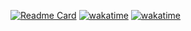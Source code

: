 [![Readme Card](https://github-readme-stats.vercel.app/api/pin/?username=renatodellosso&repo=rmud2&theme=rose-pine)](https://github.com/anuraghazra/github-readme-stats)
[![wakatime](https://wakatime.com/badge/github/renatodellosso/RMUD2.svg)](https://wakatime.com/badge/github/renatodellosso/RMUD2)
[![wakatime](https://wakatime.com/badge/user/b0f476bc-3154-4677-91c4-ac720571e2b4/project/6eee81fc-b29d-45c9-b84a-9676204a2ed7.svg)](https://wakatime.com/badge/user/b0f476bc-3154-4677-91c4-ac720571e2b4/project/6eee81fc-b29d-45c9-b84a-9676204a2ed7)